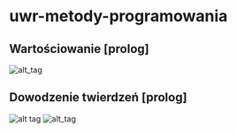 # uwr-metody-programowania

## Wartościowanie [prolog]
![alt_tag](http://i.imgur.com/ByMREFW.png)

## Dowodzenie twierdzeń [prolog]

![alt tag](http://i.imgur.com/u4xGiuF.png)
![alt_tag](http://i.imgur.com/VZkcknJ.png)
